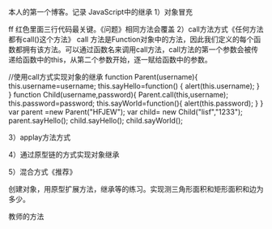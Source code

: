 本人的第一个博客。记录
JavaScript中的继承
1）对象冒充

ff
红色里面三行代码最关键。《问题》相同方法会覆盖
2）call方法方式《任何方法都有call()这个方法》
call 方法是Function对象中的方法，因此我们定义的每个函数都拥有该方法。可以通过函数名来调用call方法，call方法的第一个参数会被传递给函数中的this，从第二个参数开始，逐一赋给函数中的参数。

//使用call方式实现对象的继承
    function Parent(username){
        this.username=username;
        this.sayHello=function()
        {
            alert(this.username);
        }
    }
    function Child(username,password){
        Parent.call(this,username);
        this.password=password;
        this.sayWorld=function(){
            alert(this.password);
        }
    }
    var parent =new Parent("HFJEW");
    var child= new Child("lisf","1233");
    parent.sayHello();
    child.sayHello();
    child.sayWorld();

3）applay方法方式

4）通过原型链的方式实现对象继承

5）混合方式《推荐》

创建对象，用原型扩展方法，继承等的练习。实现测三角形面积和矩形面积和边为多少。

<head>
    <title></title>
</head>
<body>
<script>
//父对象
    function Shape(height,width){
        this.height=height;
        this.width=width;

    }
    Shape.prototype.getArea=function(){
        var height=this.height;
        var width=this.width;

            if(this.edg==3){
            area= height * width / 2;
            alert(area);
        }else if(this.edg==4){
            area= height * width ;
            alert(area);
        }else{
            return false;
        }
        }
《！。。。。。。。。。！》
//子对象
    function Trige(height,width){
        Shape.call(this,height,width); //继承父对象属性
        this.edg=3;
    }
    Trige.prototype= new Shape(); //继承父对象方法
    /*Trige.prototype.getArea=function(height,width){
        var height=this.height;
        var width=this.width;
        area= height * width / 2;

        alert(area);
    }*/
    Trige.prototype.getEdge=function(){
        alert(this.edg);
    }
    function Fourige(height,width){
        Shape.call(this,height,width);
        this.edg=4;
    }
    Fourige.prototype= new Shape();
    /*Fourige.prototype.getArea=function(height,width){
        var height=this.height;
        var width=this.width;
        area= height * width;
        alert(area);
    }*/

    Fourige.prototype.getEdge=function(){
        alert(this.edg);
    }

    var tri= new Trige("2","4");
    var four= new Fourige(4,8);
    tri.getEdge();

    tri.getArea();
    four.getEdge();
    four.getArea();
</script>
</body>
</html>

教师的方法
